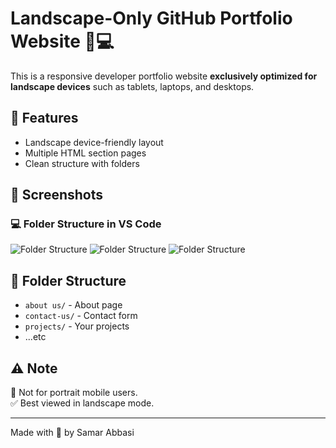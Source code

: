 # Landscape-Only GitHub Portfolio Website 🌄💻

This is a responsive developer portfolio website **exclusively optimized for landscape devices** such as tablets, laptops, and desktops.

## 🌟 Features

- Landscape device-friendly layout
- Multiple HTML section pages
- Clean structure with folders

## 📸 Screenshots

### 💻 Folder Structure in VS Code

![Folder Structure](../../Pictures/home-card.png)
![Folder Structure](../../Pictures/experties.png)
![Folder Structure](../../Pictures/footer.png)


## 📁 Folder Structure

- `about us/` - About page  
- `contact-us/` - Contact form  
- `projects/` - Your projects  
- ...etc

## ⚠️ Note

🚫 Not for portrait mobile users.  
✅ Best viewed in landscape mode.

---

Made with 💙 by Samar Abbasi
